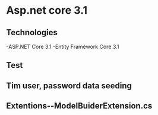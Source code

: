 # Asp.net core 3.1
## Technologies
-ASP.NET Core 3.1
-Entity Framework Core 3.1
## Test
## Tim user, password data seeding
## Extentions--ModelBuiderExtension.cs